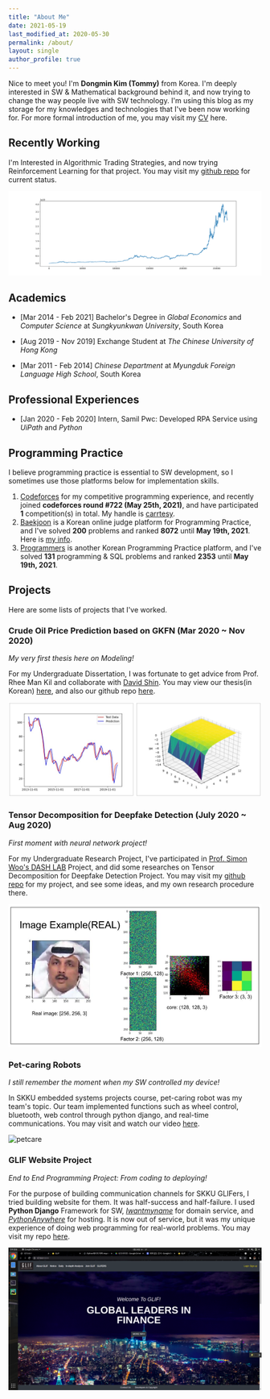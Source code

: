 ```yaml
---
title: "About Me"
date: 2021-05-19
last_modified_at: 2020-05-30
permalink: /about/
layout: single
author_profile: true
---
```


Nice to meet you! I'm **Dongmin Kim (Tommy)** from Korea. I'm deeply interested in SW & Mathematical background behind it, and now trying to change the way people live with SW technology. I'm using this blog as my storage for my knowledges and technologies that I've been now working for. For more formal introduction of me, you may visit my [CV](https://drive.google.com/file/d/1Qg-GGGiDWKKaUqvxoGnjdjX_U3-1y6kS/view?usp=sharing) here.



## Recently Working

I'm Interested in Algorithmic Trading Strategies, and now trying Reinforcement Learning for that project. You may visit my [github repo](https://github.com/dongminkim0220/bitmagic) for current status.

![crypto](/assets/images/about/crypto.png)



## Academics

- [Mar 2014 - Feb 2021] Bachelor's Degree in *Global Economics* and *Computer Science* at *Sungkyunkwan University*, South Korea

- [Aug 2019 - Nov 2019] Exchange Student at *The Chinese University of Hong Kong*

- [Mar 2011 - Feb 2014] *Chinese Department* at *Myungduk Foreign Language High School*, South Korea



## Professional Experiences

- [Jan 2020 - Feb 2020] Intern, Samil Pwc:  Developed RPA Service using *UiPath* and *Python*



## Programming Practice

I believe programming practice is essential to SW development, so I sometimes use those platforms below for implementation skills.

1. [Codeforces](https://codeforces.com/) for my competitive programming experience, and recently joined **codeforces round #722 (May 25th, 2021)**, and have participated **1** competition(s) in total. My handle is [carrtesy](https://codeforces.com/profile/carrtesy).
2. [Baekjoon](https://www.acmicpc.net/) is a Korean online judge platform for Programming Practice, and I've solved **200** problems and ranked **8072** until **May 19th, 2021**. Here is [my info](https://www.acmicpc.net/user/ehdals56).
3. [Programmers](https://programmers.co.kr/) is another Korean Programming Practice platform, and I've solved **131** programming & SQL problems and ranked **2353** until **May 19th, 2021**.



## Projects

Here are some lists of projects that I've worked.



### Crude Oil Price Prediction based on GKFN (Mar 2020 ~ Nov 2020)

*My very first thesis here on Modeling!*

For my Undergraduate Dissertation, I was fortunate to get advice from Prof. Rhee Man Kil and collaborate with [David Shin](https://github.com/davidshyn1). You may view our thesis(in Korean) [here](https://github.com/dongminkim0220/Oil-Price-Prediction-Project/blob/master/%EA%B0%80%EC%9A%B0%EC%8B%9C%EC%95%88%20%EC%BB%A4%EB%84%90%20%EB%84%A4%ED%8A%B8%EC%9B%8C%ED%81%AC%EB%A5%BC%20%EC%9D%B4%EC%9A%A9%ED%95%9C%20%EC%9B%90%EC%9C%A0%EA%B0%80%EA%B2%A9%EC%98%88%EC%B8%A1(%EC%84%B1%EA%B7%A0%EA%B4%80%EB%8C%80%ED%95%99%EA%B5%90%20%EA%B9%80%EB%8F%99%EB%AF%BC%2C%20%EC%8B%A0%EC%84%B1%EA%B5%AD).pdf), and also our github repo [here](https://github.com/dongminkim0220/Oil-Price-Prediction-Project).

![gkfn](/assets/images/about/gkfn.jpg)



### Tensor Decomposition for Deepfake Detection (July 2020 ~ Aug 2020)

*First moment with neural network project!*

For my Undergraduate Research Project, I've participated in [Prof. Simon Woo's DASH LAB](https://dash-lab.github.io/About/) Project, and did some researches on Tensor Decomposition for Deepfake Detection Project. You may visit my [github repo](https://github.com/dongminkim0220/Deepfake_with_tensor_decomposition) for my project, and see some ideas, and my own research procedure there.

![tedcmp](/assets/images/about/tedcmp.jpg)



### Pet-caring Robots

*I still remember the moment when my SW controlled my device!*

In SKKU embedded systems projects course, pet-caring robot was my team's topic. Our team implemented functions such as wheel control, bluetooth, web control through python django, and real-time communications. You may visit and watch our video [here](https://drive.google.com/file/d/1-Zy1u3YFXNShyjKSyJK_40nSqBsFRG7h/view).

![petcare](/assets/images/about/petcare.gif)



### GLIF Website Project

*End to End Programming Project: From coding to deploying!*

For the purpose of building communication channels for SKKU GLIFers, I tried building website for them. It was half-success and half-failure. I used **Python Django** Framework for SW, *[Iwantmyname](https://iwantmyname.com/)* for domain service, and *[PythonAnywhere](https://www.pythonanywhere.com/)* for hosting. It is now out of service, but it was my unique experience of doing web programming for real-world problems. You may visit my repo [here](https://github.com/dongminkim0220/GLIF_Website_Project).

![glif](/assets/images/about/glif.png)

